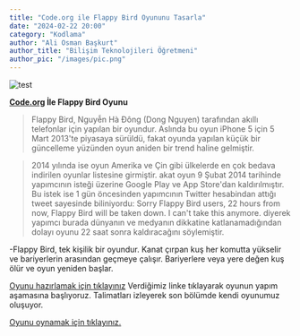 ```yaml
---
title: "Code.org ile Flappy Bird Oyununu Tasarla"
date: "2024-02-22 20:00"
category: "Kodlama"
author: "Ali Osman Başkurt"
author_title: "Bilişim Teknolojileri Öğretmeni"
author_pic: "/images/pic.png"
---
```


![test](/images/flappy.png)

**[Code.org](https://code.org/) İle Flappy Bird Oyunu**

> Flappy Bird, Nguyễn Hà Đông (Dong Nguyen) tarafından akıllı telefonlar için yapılan bir oyundur. Aslında bu oyun iPhone 5 için 5 Mart 2013'te piyasaya sürüldü, fakat oyunda yapılan küçük bir güncelleme yüzünden oyun aniden bir trend haline gelmiştir.

> 2014 yılında ise oyun Amerika ve Çin gibi ülkelerde en çok bedava indirilen oyunlar listesine girmiştir. akat oyun 9 Şubat 2014 tarihinde yapımcının isteği üzerine Google Play ve App Store'dan kaldırılmıştır. Bu istek ise 1 gün öncesinden yapımcının Twitter hesabindan attığı tweet sayesinde biliniyordu: Sorry Flappy Bird users, 22 hours from now, Flappy Bird will be taken down. I can't take this anymore. diyerek yapımcı burada dünyanın ve medyanın dikkatine katlanamadığından dolayı oyunu 22 saat sonra kaldıracağını söylemiştir.

-Flappy Bird, tek kişilik bir oyundur. Kanat çırpan kuş her komutta yükselir ve bariyerlerin arasından geçmeye çalışır. Bariyerlere veya yere değen kuş ölür ve oyun yeniden başlar.

[Oyunu hazırlamak için tıklayınız](https://studio.code.org/s/coursec-2021/lessons/12/levels/2) Verdiğimiz linke tıklayarak oyunun yapım aşamasına başlıyoruz. Talimatları izleyerek son bölümde kendi oyunumuz oluşuyor.

[Oyunu oynamak için tıklayınız.](https://studio.code.org/projects/flappy/Z09DRFk7SWbhnqwivW-0C3PVD133362F7gY_49W2lpc)
